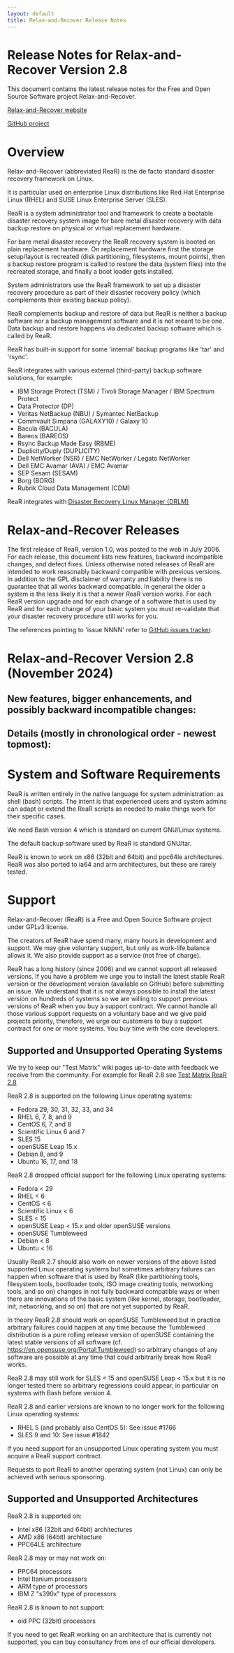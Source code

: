 ```yaml
---
layout: default
title: Relax-and-Recover Release Notes
---
```



# Release Notes for Relax-and-Recover Version 2.8

This document contains the latest release notes for the Free and Open Source Software project Relax-and-Recover.

[Relax-and-Recover website](http://relax-and-recover.org/)

[GitHub project](https://github.com/rear/)


# Overview

Relax-and-Recover (abbreviated ReaR) is the de facto standard disaster recovery framework on Linux.

It is particular used on enterprise Linux distributions like Red Hat Enterprise Linux (RHEL)
and SUSE Linux Enterprise Server (SLES).

ReaR is a system administrator tool and framework to create a bootable disaster recovery system image
for bare metal disaster recovery with data backup restore on physical or virtual replacement hardware.

For bare metal disaster recovery the ReaR recovery system is booted on plain replacement hardware.
On replacement hardware first the storage setup/layout is recreated (disk partitioning, filesystems, mount points),
then a backup restore program is called to restore the data (system files) into the recreated storage,
and finally a boot loader gets installed.

System administrators use the ReaR framework to set up a disaster recovery procedure
as part of their disaster recovery policy (which complements their existing backup policy).

ReaR complements backup and restore of data but ReaR is neither a backup software
nor a backup management software and it is not meant to be one.
Data backup and restore happens via dedicated backup software which is called by ReaR.

ReaR has built-in support for some 'internal' backup programs like 'tar' and 'rsync'.

ReaR integrates with various external (third-party) backup software solutions, for example:

  - IBM Storage Protect (TSM) / Tivoli Storage Manager / IBM Spectrum Protect
  - Data Protector (DP)
  - Veritas NetBackup (NBU) / Symantec NetBackup
  - Commvault Simpana (GALAXY10) / Galaxy 10
  - Bacula (BACULA)
  - Bareos (BAREOS)
  - Rsync Backup Made Easy (RBME)
  - Duplicity/Duply (DUPLICITY)
  - Dell NetWorker (NSR) / EMC NetWorker / Legato NetWorker
  - Dell EMC Avamar (AVA) / EMC Avamar
  - SEP Sesam (SESAM)
  - Borg (BORG)
  - Rubrik Cloud Data Management (CDM)

ReaR integrates with [Disaster Recovery Linux Manager (DRLM)](http://drlm.org)


# Relax-and-Recover Releases

The first release of ReaR, version 1.0, was posted to the web in July 2006.
For each release, this document lists new features, backward incompatible changes, and defect fixes.
Unless otherwise noted releases of ReaR are intended to work reasonably backward compatible with previous versions.
In addition to the GPL disclaimer of warranty and liability there is no guarantee that all works backward compatible.
In general the older a system is the less likely it is that a newer ReaR version works.
For each ReaR version upgrade and for each change of a software that is used by ReaR and
for each change of your basic system you must re-validate that your disaster recovery procedure still works for you.

The references pointing to 'issue NNNN' refer to [GitHub issues tracker](https://github.com/rear/rear/issues).


# Relax-and-Recover Version 2.8 (November 2024)

## New features, bigger enhancements, and possibly backward incompatible changes:





## Details (mostly in chronological order - newest topmost):







# System and Software Requirements

ReaR is written entirely in the native language for system administration: as shell (bash) scripts.
The intent is that experienced users and system admins can adapt or extend the ReaR scripts
as needed to make things work for their specific cases.

We need Bash version 4 which is standard on current GNU/Linux systems.

The default backup software used by ReaR is standard GNU/tar.

ReaR is known to work on x86 (32bit and 64bit) and ppc64le architectures.
ReaR was also ported to ia64 and arm architectures, but these are rarely tested.


# Support

Relax-and-Recover (ReaR) is a Free and Open Source Software project under GPLv3 license.

The creators of ReaR have spend many, many hours in development and support.
We may give voluntary support, but only as work-life balance allows it.
We also provide support as a service (not free of charge).

ReaR has a long history (since 2006) and we cannot support all released versions.
If you have a problem we urge you to install the latest stable ReaR version
or the development version (available on GitHub) before submitting an issue.
We understand that it is not always possible to install the latest version on hundreds of systems
so we are willing to support previous versions of ReaR when you buy a support contract.
We cannot handle all those various support requests on a voluntary base
and we give paid projects priority, therefore, we urge our customers
to buy a support contract for one or more systems.
You buy time with the core developers.

## Supported and Unsupported Operating Systems

We try to keep our "Test Matrix" wiki pages up-to-date with feedback we receive from the community.
For example for ReaR 2.8 see
[Test Matrix ReaR 2.8](https://github.com/rear/rear/wiki/Test-Matrix-ReaR-2.8)

ReaR 2.8 is supported on the following Linux operating systems:

* Fedora 29, 30, 31, 32, 33, and 34
* RHEL 6, 7, 8, and 9
* CentOS 6, 7, and 8
* Scientific Linux 6 and 7
* SLES 15
* openSUSE Leap 15.x
* Debian 8, and 9
* Ubuntu 16, 17, and 18

ReaR 2.8 dropped official support for the following Linux operating systems:

* Fedora < 29
* RHEL < 6
* CentOS < 6
* Scientific Linux < 6
* SLES < 15
* openSUSE Leap < 15.x and older openSUSE versions
* openSUSE Tumbleweed
* Debian < 8
* Ubuntu < 16

Usually ReaR 2.7 should also work on newer versions of the above listed supported Linux operating systems
but sometimes arbitrary failures can happen when software that is used by ReaR
(like partitioning tools, filesystem tools, bootloader tools, ISO image creating tools, networking tools, and so on)
changes in not fully backward compatible ways or when there are innovations of the basic system
(like kernel, storage, bootloader, init, networking, and so on)
that are not yet supported by ReaR.

In theory ReaR 2.8 should work on openSUSE Tumbleweed
but in practice arbitrary failures could happen at any time
because the Tumbleweed distribution is a pure rolling release version of openSUSE
containing the latest stable versions of all software
(cf. https://en.opensuse.org/Portal:Tumbleweed)
so arbitrary changes of any software are possible at any time
that could arbitrarily break how ReaR works.

ReaR 2.8 may still work for SLES < 15 and openSUSE Leap < 15.x
but it is no longer tested there so arbitrary regressions could appear,
in particular on systems with Bash before version 4.

ReaR 2.8 and earlier versions are known to no longer work
for the following Linux operating systems:

* RHEL 5 (and probably also CentOS 5): See issue #1766
* SLES 9 and 10: See issue #1842

If you need support for an unsupported Linux operating system you must acquire a ReaR support contract.

Requests to port ReaR to another operating system (not Linux) can only be achieved with serious sponsoring.

## Supported and Unsupported Architectures

ReaR 2.8 is supported on:

* Intel x86 (32bit and 64bit) architectures
* AMD x86 (64bit) architecture
* PPC64LE architecture

ReaR 2.8 may or may not work on:

* PPC64 processors
* Intel Itanium processors
* ARM type of processors
* IBM Z "s390x" type of processors

ReaR 2.8 is known to not support:

* old PPC (32bit) processors

If you need to get ReaR working on an architecture that is currently not supported,
you can buy consultancy from one of our official developers.


